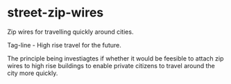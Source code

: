 # street-zip-wires
Zip wires for travelling quickly around cities.

Tag-line - High rise travel for the future.

The principle being investiagtes if whether it would be feesible to attach zip wires to high rise buildings to enable private citizens to travel around the city more quickly.
